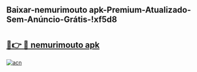 
## Baixar-nemurimouto apk-Premium-Atualizado-Sem-Anúncio-Grátis-!xf5d8

# <h2><a href="https://andorid.site?title=nemurimouto_apk&ref=27">🔗👉 🔴 nemurimouto apk</a></h2>

[![acn](https://github.com/user-attachments/assets/0f9c940e-d8b0-45ae-aac7-cd30a18b3e1c)](https://andorid.site?title=nemurimouto_apk&ref=27)

